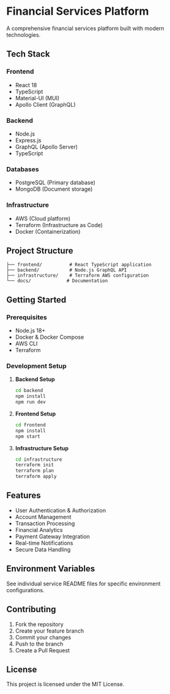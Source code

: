 # Financial Services Platform

A comprehensive financial services platform built with modern technologies.

## Tech Stack

### Frontend
- React 18
- TypeScript
- Material-UI (MUI)
- Apollo Client (GraphQL)

### Backend
- Node.js
- Express.js
- GraphQL (Apollo Server)
- TypeScript

### Databases
- PostgreSQL (Primary database)
- MongoDB (Document storage)

### Infrastructure
- AWS (Cloud platform)
- Terraform (Infrastructure as Code)
- Docker (Containerization)

## Project Structure

```
├── frontend/          # React TypeScript application
├── backend/           # Node.js GraphQL API
├── infrastructure/    # Terraform AWS configuration
└── docs/             # Documentation
```

## Getting Started

### Prerequisites
- Node.js 18+
- Docker & Docker Compose
- AWS CLI
- Terraform

### Development Setup

1. **Backend Setup**
   ```bash
   cd backend
   npm install
   npm run dev
   ```

2. **Frontend Setup**
   ```bash
   cd frontend
   npm install
   npm start
   ```

3. **Infrastructure Setup**
   ```bash
   cd infrastructure
   terraform init
   terraform plan
   terraform apply
   ```

## Features

- User Authentication & Authorization
- Account Management
- Transaction Processing
- Financial Analytics
- Payment Gateway Integration
- Real-time Notifications
- Secure Data Handling

## Environment Variables

See individual service README files for specific environment configurations.

## Contributing

1. Fork the repository
2. Create your feature branch
3. Commit your changes
4. Push to the branch
5. Create a Pull Request

## License

This project is licensed under the MIT License.
